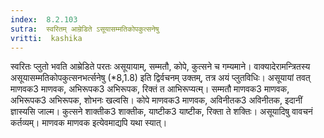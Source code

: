```yaml
---
index:  8.2.103
sutra:  स्वरितम् आम्रेडिते ऽसूयासम्मतिकोपकुत्सनेषु
vritti:  kashika 
---
```


स्वरितः प्लुतो भवति आम्रेडिते परतः असूयायाम्, सम्मतौ, कोपे, कुत्सने च गम्यमाने। वाक्यादेरामन्त्रितस्य असूयासम्मतिकोपकुत्सनभर्त्सनेषु (*8,1.8) इति द्विर्वचनम् उक्तम्, तत्र अयं प्लुतविधिः। असूयायां तवत् माणवक3 माणवक, अभिरूपक3 अभिरूपक, रिक्तं त आभिरूप्यत्म्। सम्मतौ माणवक3 माणवक, अभिरूपक3 अभिरूपक, शोभनः खल्वसि। कोपे माणवक3 माणवक, अविनीतक3 अविनीतक, इदानीं ज्ञास्यसि जाल्म। कुत्सने शाक्तीक3 शाक्तीक, याष्टीक3 याष्टीक, रिक्ता ते शक्तिः। असूयादिषु वावचनं कर्तव्यम्। माणवक माणवक इत्येवमाद्यपि यथा स्यात्।

